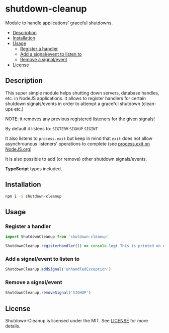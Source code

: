 # shutdown-cleanup <!-- omit in toc -->

Module to handle applications' graceful shutdowns.

- [Description](#description)
- [Installation](#installation)
- [Usage](#usage)
  - [Register a handler](#register-a-handler)
  - [Add a signal/event to listen to](#add-a-signalevent-to-listen-to)
  - [Remove a signal/event](#remove-a-signalevent)
- [License](#license)

## Description

This super simple module helps shutting down servers, database handles, etc. in NodeJS applications.
It allows to register handlers for certain shutdown signals/events in order to attempt a graceful shutdown (clean-ups etc.)

NOTE: it removes any previous registered listeners for the given signals!

By default it listens to:
`SIGTERM`
`SIGHUP`
`SIGINT`

It also listens to `process.exit` but keep in mind that `exit` does
not allow asynchrounous listeners' operations to complete (see [process.exit on NodeJS.org](https://nodejs.org/dist/latest/docs/api/process.html#process_event_exit))

It is also possible to add (or remove) other shutdown signals/events.

**TypeScript** types included.

## Installation

```sh
npm i -S shutdown-cleanup
```

## Usage

### Register a handler

```js
import ShutdownCleanup from 'shutdown-cleanup'

ShutdownCleanup.registerHandler(() => console.log('This is printed on exit :)'))
```

### Add a signal/event to listen to

```js
ShutdownCleanup.addSignal('unhandledException')
```

### Remove a signal/event

```js
ShutdownCleanup.removeSignal('SIGHUP')
```

## License

Shutdown-Cleanup is licensed under the MIT. See [LICENSE](LICENSE) for more details.
